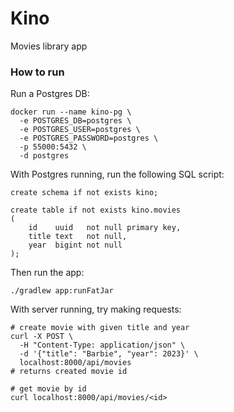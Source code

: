 # Kino

Movies library app

### How to run

Run a Postgres DB:
```shell
docker run --name kino-pg \
  -e POSTGRES_DB=postgres \
  -e POSTGRES_USER=postgres \
  -e POSTGRES_PASSWORD=postgres \
  -p 55000:5432 \
  -d postgres
```

With Postgres running, run the following SQL script:
```postgresql
create schema if not exists kino;

create table if not exists kino.movies
(
    id    uuid   not null primary key,
    title text   not null,
    year  bigint not null
);
```

Then run the app:
```shell
./gradlew app:runFatJar
```

With server running, try making requests:
```shell
# create movie with given title and year
curl -X POST \
  -H "Content-Type: application/json" \
  -d '{"title": "Barbie", "year": 2023}' \
  localhost:8000/api/movies
# returns created movie id

# get movie by id
curl localhost:8000/api/movies/<id>
```

